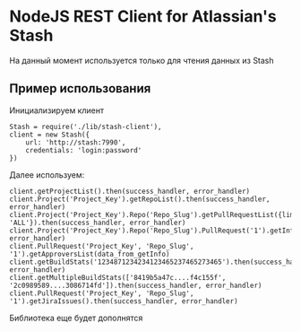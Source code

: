 NodeJS REST Client for Atlassian's Stash
========================================

На данный момент используется только для чтения данных из Stash

Пример использования
--------------------

Инициализируем клиент

    Stash = require('./lib/stash-client'),
    client = new Stash({
        url: 'http://stash:7990',
        credentials: 'login:password'
    })

Далее используем:

    client.getProjectList().then(success_handler, error_handler)
    client.Project('Project_Key').getRepoList().then(success_handler, error_handler)
    client.Project('Project_Key').Repo('Repo_Slug').getPullRequestList({limit: 'ALL'}).then(success_handler, error_handler)
    client.Project('Project_Key').Repo('Repo_Slug').PullRequest('1').getInfo().then(success_handler, error_handler)
    client.PullRequest('Project_Key', 'Repo_Slug', '1').getApproversList(data_from_getInfo)
    client.getBuildStats('1234871234234123465237465273465').then(success_handler, error_handler)
    client.getMultipleBuildStats(['8419b5a47c....f4c155f', '2c0989589....3086714fd']).then(success_handler, error_handler)
    client.PullRequest('Project_Key', 'Repo_Slug', '1').getJiraIssues().then(success_handler, error_handler)

Библиотека еще будет дополнятся